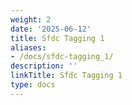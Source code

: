 ```yaml
---
weight: 2
date: '2025-06-12'
title: Sfdc Tagging 1
aliases:
- /docs/sfdc-tagging_1/
description: ''
linkTitle: Sfdc Tagging 1
type: docs
---
```


